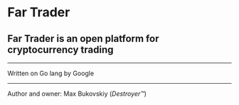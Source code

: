 # Far Trader
## Far Trader is an open platform for cryptocurrency trading
---
Written on Go lang by Google
***
Author and owner: Max Bukovskiy (*Destroyer™*)
